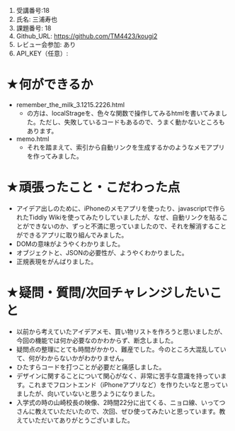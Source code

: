 1. 受講番号:18 
1. 氏名: 三浦寿也
1. 課題番号: 18 
1. Github_URL: https://github.com/TM4423/kougi2
1. レビュー会参加: あり
1. API_KEY（任意）:
# ★何ができるか
- remember_the_milk_3.1215.2226.html
  - の方は、localStrageを、色々な関数で操作してみるhtmlを書いてみました。ただし、失敗しているコードもあるので、うまく動かないところもあります。
- memo.html
  - それを踏まえて、索引から自動リンクを生成するかのようなメモアプリを作ってみました。 
# ★頑張ったこと・こだわった点
- アイデア出しのために、iPhoneのメモアプリを使ったり、javascriptで作られたTiddly Wikiを使ってみたりしていましたが、なぜ、自動リンクを貼ることができないのか、ずっと不満に思っていましたので、それを解消することができるアプリに取り組んでみました。
- DOMの意味がようやくわかりました。
- オブジェクトと、JSONの必要性が、ようやくわかりました。
- 正規表現をがんばりました。
# ★疑問・質問/次回チャレンジしたいこと
- 以前から考えていたアイデアメモ、買い物リストを作ろうと思いましたが、今回の機能では何か必要なのかわからず、断念しました。
- 疑問点の整理にとても時間がかかり、難産でした。今のところ大混乱していて、何がわからないかがわかりません。
- ひたすらコードを打つことが必要だと痛感しました。
- デザインに関することについて関心がなく、非常に苦手な意識を持っています。これまでフロントエンド（iPhoneアプリなど）を作りたいなと思っていましたが、向いていないと思うようになりました。
- 入学式の時の山崎校長の映像、2時間22分に出てくる、ニョロ線、いってつさんに教えていただいたので、次回、ぜひ使ってみたいと思っています。教えていただいてありがとうございました。